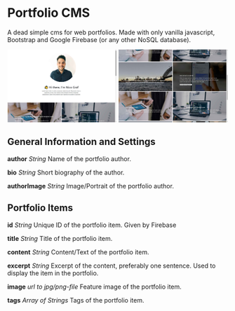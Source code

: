 # Portfolio CMS

A dead simple cms for web portfolios. Made with only vanilla javascript, Bootstrap and Google Firebase (or any other NoSQL database).

<img src="img/portfolio-cms-01.jpg" width="49.5%">
<img src="img/portfolio-cms-02.jpg" width="49.5%">

<!-- ![](img/portfolio-cms-01.jpg)
![](img/portfolio-cms-02.jpg) -->

## General Information and Settings

**author** _String_
Name of the portfolio author.

**bio** _String_
Short biography of the author.

**authorImage** _String_
Image/Portrait of the portfolio author.

## Portfolio Items

**id** _String_
Unique ID of the portfolio item. Given by Firebase

**title** _String_
Title of the portfolio item.

**content** _String_
Content/Text of the portfolio item.

**excerpt** _String_
Excerpt of the content, preferably one sentence. Used to display the item in the portfolio.

**image** _url to jpg/png-file_
Feature image of the portfolio item.

**tags** _Array of Strings_
Tags of the portfolio item.

